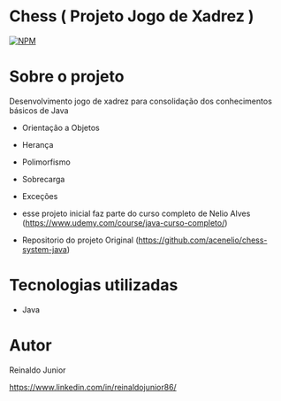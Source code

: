  # Chess ( Projeto Jogo de Xadrez )
 
[![NPM](https://img.shields.io/npm/l/react)](https://github.com/estudionova/chess/blob/master/LICENSE) 

# Sobre o projeto

Desenvolvimento jogo de xadrez para consolidação dos conhecimentos básicos de Java
- Orientação a Objetos
- Herança
- Polimorfismo
- Sobrecarga
- Exceções

- esse projeto inicial faz parte do curso completo de Nelio Alves (https://www.udemy.com/course/java-curso-completo/)
- Repositorio do projeto Original  (https://github.com/acenelio/chess-system-java)



# Tecnologias utilizadas
- Java



# Autor

Reinaldo Junior

https://www.linkedin.com/in/reinaldojunior86/

